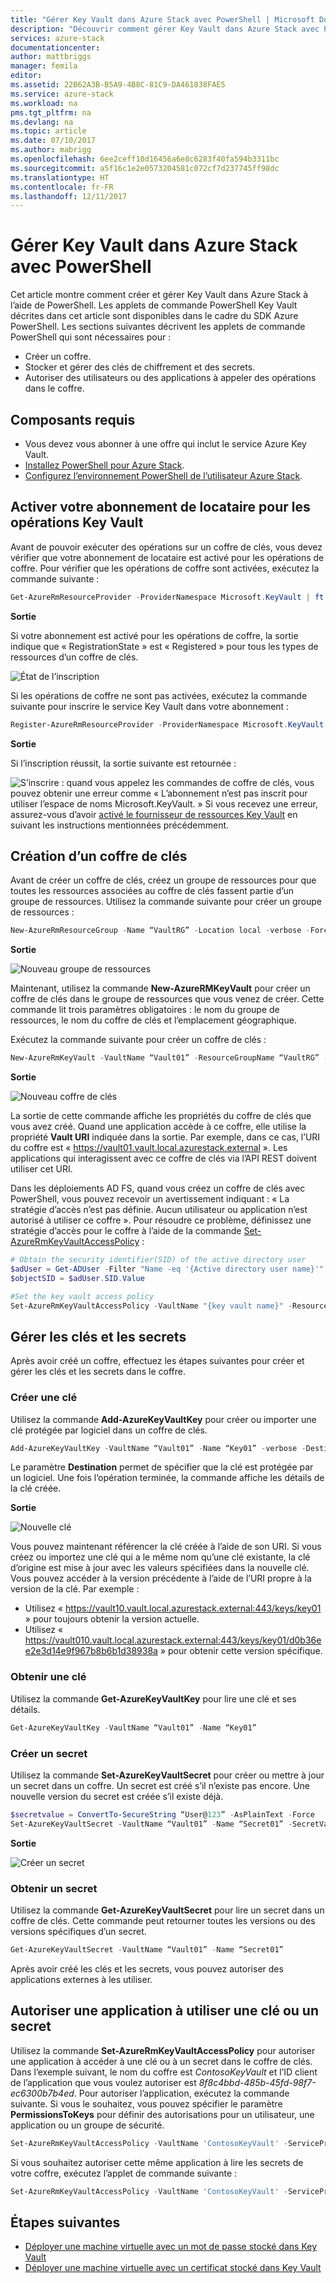 ```yaml
---
title: "Gérer Key Vault dans Azure Stack avec PowerShell | Microsoft Docs"
description: "Découvrir comment gérer Key Vault dans Azure Stack avec PowerShell"
services: azure-stack
documentationcenter: 
author: mattbriggs
manager: femila
editor: 
ms.assetid: 22B62A3B-B5A9-4B8C-81C9-DA461838FAE5
ms.service: azure-stack
ms.workload: na
pms.tgt_pltfrm: na
ms.devlang: na
ms.topic: article
ms.date: 07/10/2017
ms.author: mabrigg
ms.openlocfilehash: 6ee2ceff10d16456a6e8c6283f40fa594b3311bc
ms.sourcegitcommit: a5f16c1e2e0573204581c072cf7d237745ff98dc
ms.translationtype: HT
ms.contentlocale: fr-FR
ms.lasthandoff: 12/11/2017
---
```

# <a name="manage-key-vault-in-azure-stack-by-using-powershell"></a>Gérer Key Vault dans Azure Stack avec PowerShell

Cet article montre comment créer et gérer Key Vault dans Azure Stack à l’aide de PowerShell. Les applets de commande PowerShell Key Vault décrites dans cet article sont disponibles dans le cadre du SDK Azure PowerShell. Les sections suivantes décrivent les applets de commande PowerShell qui sont nécessaires pour :
   - Créer un coffre. 
   - Stocker et gérer des clés de chiffrement et des secrets. 
   - Autoriser des utilisateurs ou des applications à appeler des opérations dans le coffre. 

## <a name="prerequisites"></a>Composants requis
* Vous devez vous abonner à une offre qui inclut le service Azure Key Vault.
* [Installez PowerShell pour Azure Stack](azure-stack-powershell-install.md).  
* [Configurez l’environnement PowerShell de l’utilisateur Azure Stack](azure-stack-powershell-configure-user.md).

## <a name="enable-your-tenant-subscription-for-key-vault-operations"></a>Activer votre abonnement de locataire pour les opérations Key Vault

Avant de pouvoir exécuter des opérations sur un coffre de clés, vous devez vérifier que votre abonnement de locataire est activé pour les opérations de coffre. Pour vérifier que les opérations de coffre sont activées, exécutez la commande suivante :

```PowerShell
Get-AzureRmResourceProvider -ProviderNamespace Microsoft.KeyVault | ft -Autosize
```
**Sortie**

Si votre abonnement est activé pour les opérations de coffre, la sortie indique que « RegistrationState » est « Registered » pour tous les types de ressources d’un coffre de clés.

![État de l’inscription](media/azure-stack-kv-manage-powershell/image1.png)

Si les opérations de coffre ne sont pas activées, exécutez la commande suivante pour inscrire le service Key Vault dans votre abonnement :

```PowerShell
Register-AzureRmResourceProvider -ProviderNamespace Microsoft.KeyVault
```

**Sortie**

Si l’inscription réussit, la sortie suivante est retournée :

![S’inscrire](media/azure-stack-kv-manage-powershell/image2.png) : quand vous appelez les commandes de coffre de clés, vous pouvez obtenir une erreur comme « L’abonnement n’est pas inscrit pour utiliser l’espace de noms Microsoft.KeyVault. » Si vous recevez une erreur, assurez-vous d’avoir [activé le fournisseur de ressources Key Vault](#enable-your-tenant-subscription-for-vault-operations) en suivant les instructions mentionnées précédemment.

## <a name="create-a-key-vault"></a>Création d’un coffre de clés 

Avant de créer un coffre de clés, créez un groupe de ressources pour que toutes les ressources associées au coffre de clés fassent partie d’un groupe de ressources. Utilisez la commande suivante pour créer un groupe de ressources :

```PowerShell
New-AzureRmResourceGroup -Name “VaultRG” -Location local -verbose -Force

```

**Sortie**

![Nouveau groupe de ressources](media/azure-stack-kv-manage-powershell/image3.png)

Maintenant, utilisez la commande **New-AzureRMKeyVault** pour créer un coffre de clés dans le groupe de ressources que vous venez de créer. Cette commande lit trois paramètres obligatoires : le nom du groupe de ressources, le nom du coffre de clés et l’emplacement géographique. 

Exécutez la commande suivante pour créer un coffre de clés :

```PowerShell
New-AzureRmKeyVault -VaultName “Vault01” -ResourceGroupName “VaultRG” -Location local -verbose
```
**Sortie**

![Nouveau coffre de clés](media/azure-stack-kv-manage-powershell/image4.png)

La sortie de cette commande affiche les propriétés du coffre de clés que vous avez créé. Quand une application accède à ce coffre, elle utilise la propriété **Vault URI** indiquée dans la sortie. Par exemple, dans ce cas, l’URI du coffre est « https://vault01.vault.local.azurestack.external ». Les applications qui interagissent avec ce coffre de clés via l’API REST doivent utiliser cet URI.

Dans les déploiements AD FS, quand vous créez un coffre de clés avec PowerShell, vous pouvez recevoir un avertissement indiquant : « La stratégie d’accès n’est pas définie. Aucun utilisateur ou application n’est autorisé à utiliser ce coffre ». Pour résoudre ce problème, définissez une stratégie d’accès pour le coffre à l’aide de la commande [Set-AzureRmKeyVaultAccessPolicy](azure-stack-kv-manage-powershell.md#authorize-an-application-to-use-a-key-or-secret) :

```PowerShell
# Obtain the security identifier(SID) of the active directory user
$adUser = Get-ADUser -Filter "Name -eq '{Active directory user name}'"
$objectSID = $adUser.SID.Value 

#Set the key vault access policy
Set-AzureRmKeyVaultAccessPolicy -VaultName "{key vault name}" -ResourceGroupName "{resource group name}" -ObjectId "{object SID}" -PermissionsToKeys {permissionsToKeys} -PermissionsToSecrets {permissionsToSecrets} -BypassObjectIdValidation 
```

## <a name="manage-keys-and-secrets"></a>Gérer les clés et les secrets

Après avoir créé un coffre, effectuez les étapes suivantes pour créer et gérer les clés et les secrets dans le coffre.

### <a name="create-a-key"></a>Créer une clé

Utilisez la commande **Add-AzureKeyVaultKey** pour créer ou importer une clé protégée par logiciel dans un coffre de clés. 

```PowerShell
Add-AzureKeyVaultKey -VaultName “Vault01” -Name “Key01” -verbose -Destination Software
```
Le paramètre **Destination** permet de spécifier que la clé est protégée par un logiciel. Une fois l’opération terminée, la commande affiche les détails de la clé créée.

**Sortie**

![Nouvelle clé](media/azure-stack-kv-manage-powershell/image5.png)

Vous pouvez maintenant référencer la clé créée à l’aide de son URI. Si vous créez ou importez une clé qui a le même nom qu’une clé existante, la clé d’origine est mise à jour avec les valeurs spécifiées dans la nouvelle clé. Vous pouvez accéder à la version précédente à l’aide de l’URI propre à la version de la clé. Par exemple : 

* Utilisez « https://vault10.vault.local.azurestack.external:443/keys/key01 » pour toujours obtenir la version actuelle. 
* Utilisez « https://vault010.vault.local.azurestack.external:443/keys/key01/d0b36ee2e3d14e9f967b8b6b1d38938a » pour obtenir cette version spécifique.

### <a name="get-a-key"></a>Obtenir une clé

Utilisez la commande **Get-AzureKeyVaultKey** pour lire une clé et ses détails.

```PowerShell
Get-AzureKeyVaultKey -VaultName “Vault01” -Name “Key01”
```

### <a name="create-a-secret"></a>Créer un secret

Utilisez la commande **Set-AzureKeyVaultSecret** pour créer ou mettre à jour un secret dans un coffre. Un secret est créé s’il n’existe pas encore. Une nouvelle version du secret est créée s’il existe déjà.

```PowerShell
$secretvalue = ConvertTo-SecureString “User@123” -AsPlainText -Force
Set-AzureKeyVaultSecret -VaultName “Vault01” -Name “Secret01” -SecretValue $secretvalue
```

**Sortie**

![Créer un secret](media/azure-stack-kv-manage-powershell/image6.png)

### <a name="get-a-secret"></a>Obtenir un secret

Utilisez la commande **Get-AzureKeyVaultSecret** pour lire un secret dans un coffre de clés. Cette commande peut retourner toutes les versions ou des versions spécifiques d’un secret. 

```PowerShell
Get-AzureKeyVaultSecret -VaultName “Vault01” -Name “Secret01”
```

Après avoir créé les clés et les secrets, vous pouvez autoriser des applications externes à les utiliser.

## <a name="authorize-an-application-to-use-a-key-or-secret"></a>Autoriser une application à utiliser une clé ou un secret

Utilisez la commande **Set-AzureRmKeyVaultAccessPolicy** pour autoriser une application à accéder à une clé ou à un secret dans le coffre de clés.
Dans l’exemple suivant, le nom du coffre est *ContosoKeyVault* et l’ID client de l’application que vous voulez autoriser est *8f8c4bbd-485b-45fd-98f7-ec6300b7b4ed*. Pour autoriser l’application, exécutez la commande suivante. Si vous le souhaitez, vous pouvez spécifier le paramètre **PermissionsToKeys** pour définir des autorisations pour un utilisateur, une application ou un groupe de sécurité.

```PowerShell
Set-AzureRmKeyVaultAccessPolicy -VaultName 'ContosoKeyVault' -ServicePrincipalName 8f8c4bbd-485b-45fd-98f7-ec6300b7b4ed -PermissionsToKeys decrypt,sign
```

Si vous souhaitez autoriser cette même application à lire les secrets de votre coffre, exécutez l’applet de commande suivante :

```PowerShell
Set-AzureRmKeyVaultAccessPolicy -VaultName 'ContosoKeyVault' -ServicePrincipalName 8f8c4bbd-485b-45fd-98f7-ec6300 -PermissionsToKeys Get
```

## <a name="next-steps"></a>Étapes suivantes
* [Déployer une machine virtuelle avec un mot de passe stocké dans Key Vault](azure-stack-kv-deploy-vm-with-secret.md) 
* [Déployer une machine virtuelle avec un certificat stocké dans Key Vault](azure-stack-kv-push-secret-into-vm.md)


